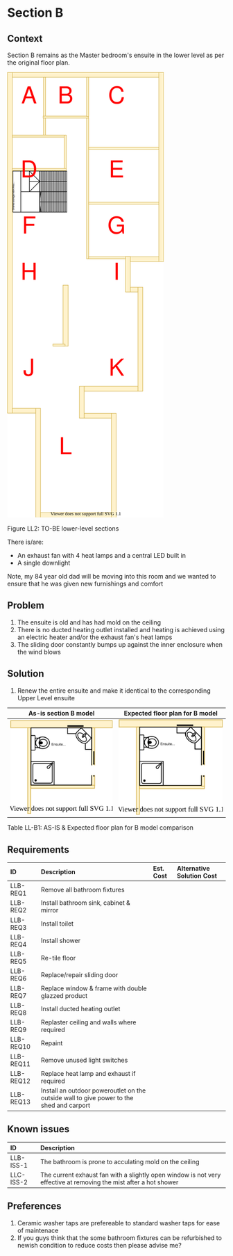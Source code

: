 # Section B

## Context

Section B remains as the Master bedroom's ensuite in the lower level as per the original floor plan.

![TO-BE lower-level diagram](Lower-Level-TO-BE-sections.svg)

Figure LL2: TO-BE lower-level sections

There is/are:
* An exhaust fan with 4 heat lamps and a central LED built in
* A single downlight  

Note, my 84 year old dad will be moving into this room and we wanted to ensure that he was given new furnishings and comfort


## Problem

1. The ensuite is old and has had mold on the ceiling
2. There is no ducted heating outlet installed and heating is achieved using an electric heater and/or the exhaust fan's heat lamps
3. The sliding door constantly bumps up against the inner enclosure when the wind blows


## Solution

1. Renew the entire ensuite and make it identical to the corresponding Upper Level ensuite

|As-is section B model| Expected floor plan for B model|
|:---:|:---:|
|![AS-IS lower-level section B diagram](Lower-Level-AS-IS-section-B.svg)|![TO-BE lower-level section B diagram](Lower-Level-TO-BE-section-B.svg)|

Table LL-B1: AS-IS & Expected floor plan for B model comparison


## Requirements

|ID|Description|Est. Cost|Alternative Solution Cost|
|:---|:---|:---|:---|
|LLB-REQ1|Remove all bathroom fixtures|||
|LLB-REQ2|Install bathroom sink, cabinet & mirror|||
|LLB-REQ3|Install toilet|||
|LLB-REQ4|Install shower|||
|LLB-REQ5|Re-tile floor|||
|LLB-REQ6|Replace/repair sliding door|||
|LLB-REQ7|Replace window & frame with double glazzed product|||
|LLB-REQ8|Install ducted heating outlet|||
|LLB-REQ9|Replaster ceiling and walls where required|||
|LLB-REQ10|Repaint|||
|LLB-REQ11|Remove unused light switches|||
|LLB-REQ12|Replace heat lamp and exhaust if required|||
|LLB-REQ13|Install an outdoor poweroutlet on the outside wall to give power to the shed and carport|||


## Known issues

|ID|Description|
|:---|:---|
|LLB-ISS-1|The bathroom is prone to acculating mold on the ceiling||
|LLC-ISS-2|The current exhaust fan with a slightly open window is not very effective at removing the mist after a hot shower||


## Preferences

1. Ceramic washer taps are prefereable to standard washer taps for ease of maintenace 
2. If you guys think that the some bathroom fixtures can be refurbished to newish condition to reduce costs then please advise me?
